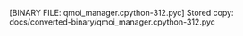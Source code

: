 [BINARY FILE: qmoi_manager.cpython-312.pyc]
Stored copy: docs/converted-binary/qmoi_manager.cpython-312.pyc
